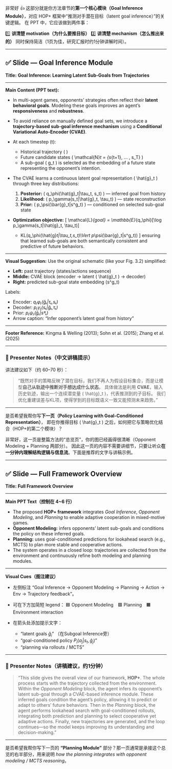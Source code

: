 非常好 👍 这部分就是你方法章节的**第一个核心模块（Goal Inference Module）**，对应 HOP+ 框架中“推测对手潜在目标（latent goal inference）”的关键逻辑。
在 PPT 中，它应该做到两件事：

1️⃣ **讲清楚 motivation（为什么要推目标）**
2️⃣ **讲清楚 mechanism（怎么推出来的）**
同时保持简洁（1页为佳，研究汇报时约1分钟讲解时间）。

---

## ✅ **Slide — Goal Inference Module**

**Title:**
**Goal Inference: Learning Latent Sub-Goals from Trajectories**

---

**Main Content (PPT text):**

* In multi-agent games, opponents’ strategies often reflect their **latent behavioral goals**.
  Modeling these goals improves an agent’s **responsiveness** and **robustness**.

* To avoid reliance on manually defined goal sets,
  we introduce a **trajectory-based sub-goal inference mechanism** using a
  **Conditional Variational Auto-Encoder (CVAE)**.

* At each timestep (t):

  * Historical trajectory (  )
  * Future candidate states ( \mathcal{N}*t = {s*{t+1}, … , s_T} )
  * A sub-goal ( g_t ) is selected as the embedding of a future state representing the opponent’s intention.

* The CVAE learns a continuous latent goal representation ( \hat{g}_t ) through three key distributions:

  1. **Posterior:** ( q_\phi(\hat{g}_t|\tau_t, s_t) ) — inferred goal from history
  2. **Likelihood:** ( p_\gamma(s_t|\hat{g}_t, \tau_t) ) — state reconstruction
  3. **Prior:** ( p_\psi(\bar{g}_t|s^g_t) ) — conditioned on selected sub-goal state

* **Optimization objective:**
  [
  \mathcal{L}*{goal} =
  \mathbb{E}*{q_\phi}[\log p_\gamma(s_t|\hat{g}_t, \tau_t)]

  * KL(q_\phi(\hat{g}*t|\tau_t,s_t)\Vert p*\psi(\bar{g}_t|s^g_t))
    ]
    ensuring that learned sub-goals are both semantically consistent and predictive of future behaviors.

---

**Visual Suggestion:**
Use the original schematic (like your Fig. 3.2) simplified:

* **Left:** past trajectory (states/actions sequence)
* **Middle:** CVAE block (encoder → latent ( \hat{g}_t ) → decoder)
* **Right:** predicted sub-goal state embedding (s^g_t)

Labels:

* Encoder: *q₍φ₎(ĝₜ|τₜ,sₜ)*
* Decoder: *p₍γ₎(sₜ|ĝₜ,τₜ)*
* Prior: *p₍ψ₎(ḡₜ|sᵍₜ)*
* Arrow caption: “Infer opponent’s latent goal from history”

---

**Footer Reference:**
Kingma & Welling (2013); Sohn et al. (2015); Zhang et al. (2025)

---

### 💬 Presenter Notes（中文讲稿提示）

讲法建议如下（约 60–70 秒）：

> “既然对手的策略反映了潜在目标，我们不再人为假设目标集合，而是让模型**自己从轨迹中推断对手想达成什么状态**。
> 具体做法是利用 **CVAE**，输入历史轨迹，输出一个连续潜变量 ( \hat{g}_t )，代表推测到的子目标。
> 我们优化重建误差与KL项，使得学到的目标既语义一致又能预测未来趋势。”

---

是否希望我帮你写**下一页（Policy Learning with Goal-Conditioned Representation）**，
即在你推得目标 ( \hat{g}_t ) 之后，如何把它与策略优化结合（HOP+的第二个模块）？





非常好，这一页是整篇方法的“总览页”，你的图已经画得很清晰（Opponent Modeling + Planning 两部分）。
因此这一页的内容不需要讲细节，只要让听众**在一分钟内理解结构逻辑与信息流**。下面是推荐的文字与讲稿示例。

---

## ✅ **Slide — Full Framework Overview**

**Title:**
**Full Framework Overview**

---

**Main PPT Text（控制在 4~6 行）**

* The proposed **HOP+ framework** integrates *Goal Inference*, *Opponent Modeling*, and *Planning* to enable adaptive cooperation in mixed-motive games.
* **Opponent Modeling:** infers opponents’ latent sub-goals and conditions the policy on these inferred goals.
* **Planning:** uses goal-conditioned predictions for lookahead search (e.g., MCTS) to plan more stable and cooperative actions.
* The system operates in a closed loop: trajectories are collected from the environment and continuously refine both modeling and planning modules.

---

**Visual Cues（图注建议）**

* 左侧标注 “Goal Inference → Opponent Modeling → Planning → Action → Env → Trajectory feedback”。
* 可在下方加简短 legend：
  🟦 Opponent Modeling 🟩 Planning 🟧 Environment interaction
* 在箭头处添加提示文字：

  * “latent goals $\hat{g}_i$” （在Subgoal Inference旁）
  * “goal-conditioned policy $P_i(a_j|s_t, \hat{g}_j)$”
  * “planning via rollouts / MCTS”

---

### 💬 **Presenter Notes（讲稿建议，约1分钟）**

> “This slide gives the overall view of our framework, **HOP+**.
> The whole process starts with the trajectory collected from the environment.
> Within the *Opponent Modeling* block, the agent infers its opponent’s latent sub-goal through a CVAE-based inference module.
> These inferred goals condition the agent’s policy, allowing it to predict or adapt to others’ future behaviors.
> Then in the *Planning* block, the agent performs lookahead search with goal-conditioned rollouts, integrating both prediction and planning to select cooperative yet adaptive actions.
> Finally, new trajectories are generated, and the loop continues—so the model keeps improving its understanding and decision-making.”

---

是否希望我帮你写下一页的 **“Planning Module”** 部分？那一页通常是承接这个总览的右半部分，用来说明 *how the planning integrates with opponent modeling / MCTS reasoning*。
